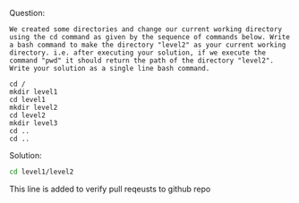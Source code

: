 Question:
```
We created some directories and change our current working directory using the cd command as given by the sequence of commands below. Write a bash command to make the directory "level2" as your current working directory. i.e. after executing your solution, if we execute the command "pwd" it should return the path of the directory "level2".
Write your solution as a single line bash command.
	
cd /
mkdir level1
cd level1
mkdir level2
cd level2
mkdir level3
cd ..
cd ..
```
Solution:
```bash
cd level1/level2
```
This line is added to verify pull reqeusts to github repo
